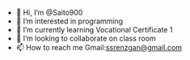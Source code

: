 - 👋 Hi, I’m @Saito900
- 👀 I’m interested in programming
- 🌱 I’m currently learning  Vocational Certificate 1
- 💞️ I’m looking to collaborate on class room
- 📫 How to reach me Gmail:ssrenzgan@gmail.com

<!---
Saito900/Saito900 is a ✨ special ✨ repository because its `README.md` (this file) appears on your GitHub profile.
You can click the Preview link to take a look at your changes.
--->
